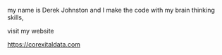my name is Derek Johnston and I make the code with my brain thinking skills,

visit my website

https://corexitaldata.com
